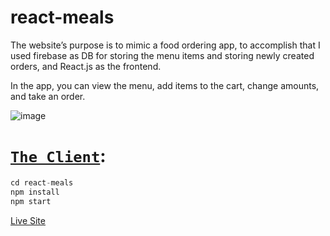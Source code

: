 # react-meals
The website’s purpose is to mimic a food ordering app, to accomplish that I used firebase as DB for storing the menu items and storing newly created orders, and React.js as the frontend.

In the app, you can view the menu, add items to the cart, change amounts, and take an order.

![image](https://user-images.githubusercontent.com/97041347/171183381-8981b27e-491c-478d-a4f7-7071c4b2efed.png)

# [`The Client`](src/index.js):
```javascript
cd react-meals
npm install
npm start
```
[Live Site](https://tomer-react-meals.netlify.app/)
